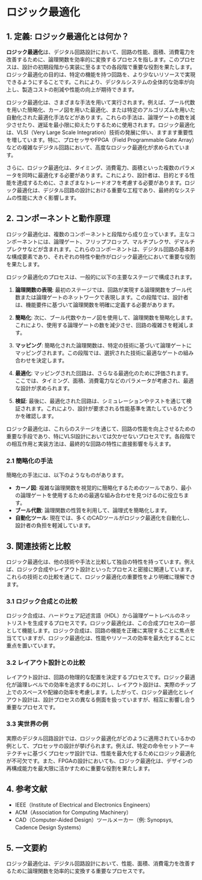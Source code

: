 # ロジック最適化

## 1. 定義: **ロジック最適化**とは何か？
**ロジック最適化**は、デジタル回路設計において、回路の性能、面積、消費電力を改善するために、論理関数を効率的に変換するプロセスを指します。このプロセスは、設計の初期段階から実装に至るまでの各段階で重要な役割を果たします。ロジック最適化の目的は、特定の機能を持つ回路を、より少ないリソースで実現できるようにすることです。これにより、デジタルシステムの全体的な効率が向上し、製造コストの削減や性能の向上が期待できます。

ロジック最適化は、さまざまな手法を用いて実行されます。例えば、ブール代数を用いた簡略化、カーノ図を用いた最適化、または特定のアルゴリズムを用いた自動化された最適化手法などがあります。これらの手法は、論理ゲートの数を減少させたり、遅延を最小限に抑えたりするために使用されます。ロジック最適化は、VLSI（Very Large Scale Integration）技術の発展に伴い、ますます重要性を増しています。特に、プロセッサやFPGA（Field Programmable Gate Array）などの複雑なデジタル回路において、高度なロジック最適化が求められています。

さらに、ロジック最適化は、タイミング、消費電力、面積といった複数のパラメータを同時に最適化する必要があります。これにより、設計者は、目的とする性能を達成するために、さまざまなトレードオフを考慮する必要があります。ロジック最適化は、デジタル回路の設計における重要な工程であり、最終的なシステムの性能に大きく影響します。

## 2. コンポーネントと動作原理
ロジック最適化は、複数のコンポーネントと段階から成り立っています。主なコンポーネントには、論理ゲート、フリップフロップ、マルチプレクサ、デマルチプレクサなどが含まれます。これらのコンポーネントは、デジタル回路の基本的な構成要素であり、それぞれの特性や動作がロジック最適化において重要な役割を果たします。

ロジック最適化のプロセスは、一般的に以下の主要なステージで構成されます。

1. **論理関数の表現**: 最初のステージでは、回路が実現する論理関数をブール代数または論理ゲートのネットワークで表現します。この段階では、設計者は、機能要件に基づいて論理関数を明確に定義する必要があります。

2. **簡略化**: 次に、ブール代数やカーノ図を使用して、論理関数を簡略化します。これにより、使用する論理ゲートの数を減少させ、回路の複雑さを軽減します。

3. **マッピング**: 簡略化された論理関数は、特定の技術に基づいて論理ゲートにマッピングされます。この段階では、選択された技術に最適なゲートの組み合わせを決定します。

4. **最適化**: マッピングされた回路は、さらなる最適化のために評価されます。ここでは、タイミング、面積、消費電力などのパラメータが考慮され、最適な設計が求められます。

5. **検証**: 最後に、最適化された回路は、シミュレーションやテストを通じて検証されます。これにより、設計が要求される性能基準を満たしているかどうかを確認します。

ロジック最適化は、これらのステージを通じて、回路の性能を向上させるための重要な手段であり、特にVLSI設計においては欠かせないプロセスです。各段階での相互作用と実装方法は、最終的な回路の特性に直接影響を与えます。

### 2.1 簡略化の手法
簡略化の手法には、以下のようなものがあります。

- **カーノ図**: 複雑な論理関数を視覚的に簡略化するためのツールであり、最小の論理ゲートを使用するための最適な組み合わせを見つけるのに役立ちます。
- **ブール代数**: 論理関数の性質を利用して、論理式を簡略化します。
- **自動化ツール**: 現在では、多くのCADツールがロジック最適化を自動化し、設計者の負担を軽減しています。

## 3. 関連技術と比較
ロジック最適化は、他の技術や手法と比較して独自の特性を持っています。例えば、ロジック合成やレイアウト設計といったプロセスと密接に関連しています。これらの技術との比較を通じて、ロジック最適化の重要性をより明確に理解できます。

### 3.1 ロジック合成との比較
ロジック合成は、ハードウェア記述言語（HDL）から論理ゲートレベルのネットリストを生成するプロセスです。ロジック最適化は、この合成プロセスの一部として機能します。ロジック合成は、回路の機能を正確に実現することに焦点を当てていますが、ロジック最適化は、性能やリソースの効率を最大化することに重点を置いています。

### 3.2 レイアウト設計との比較
レイアウト設計は、回路の物理的な配置を決定するプロセスです。ロジック最適化が論理レベルでの効率を追求するのに対し、レイアウト設計は、実際のチップ上でのスペースや配線の効率を考慮します。したがって、ロジック最適化とレイアウト設計は、設計プロセスの異なる側面を扱っていますが、相互に影響し合う重要なプロセスです。

### 3.3 実世界の例
実際のデジタル回路設計では、ロジック最適化がどのように適用されているかの例として、プロセッサの設計が挙げられます。例えば、特定の命令セットアーキテクチャに基づくプロセッサ設計では、性能を最大化するためにロジック最適化が不可欠です。また、FPGAの設計においても、ロジック最適化は、デザインの再構成能力を最大限に活かすために重要な役割を果たします。

## 4. 参考文献
- IEEE（Institute of Electrical and Electronics Engineers）
- ACM（Association for Computing Machinery）
- CAD（Computer-Aided Design）ツールメーカー（例: Synopsys, Cadence Design Systems）

## 5. 一文要約
ロジック最適化は、デジタル回路設計において、性能、面積、消費電力を改善するために論理関数を効率的に変換する重要なプロセスです。